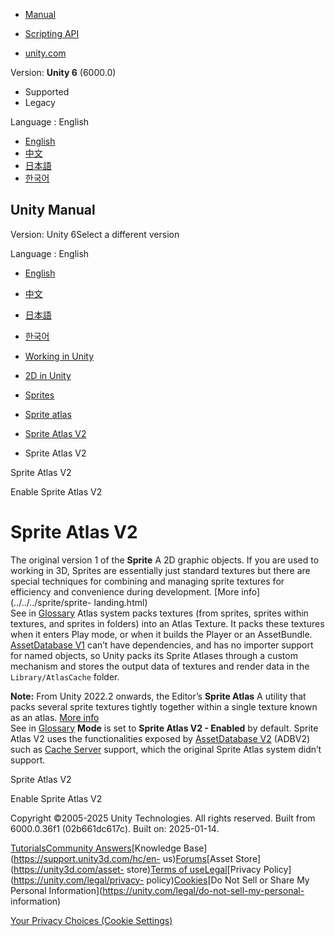 [](https://docs.unity3d.com)

  * [Manual](../Manual/index.html)
  * [Scripting API](../ScriptReference/index.html)

  * [unity.com](https://unity.com/)

Version: **Unity 6** (6000.0)

  * Supported
  * Legacy

Language : English

  * [English](/Manual/sprite/atlas/v2/sprite-atlas-v2.html)
  * [中文](/cn/current/Manual/sprite/atlas/v2/sprite-atlas-v2.html)
  * [日本語](/ja/current/Manual/sprite/atlas/v2/sprite-atlas-v2.html)
  * [한국어](/kr/current/Manual/sprite/atlas/v2/sprite-atlas-v2.html)

[](https://docs.unity3d.com)

## Unity Manual

Version: Unity 6Select a different version

Language : English

  * [English](/Manual/sprite/atlas/v2/sprite-atlas-v2.html)
  * [中文](/cn/current/Manual/sprite/atlas/v2/sprite-atlas-v2.html)
  * [日本語](/ja/current/Manual/sprite/atlas/v2/sprite-atlas-v2.html)
  * [한국어](/kr/current/Manual/sprite/atlas/v2/sprite-atlas-v2.html)

  * [Working in Unity](../../../working-in-unity.html)
  * [2D in Unity](../../../Unity2D.html)
  * [Sprites](../../../sprite/sprite-landing.html)
  * [Sprite atlas](../../../sprite/atlas/atlas-landing.html)
  * [Sprite Atlas V2](../../../sprite/atlas/v2/v2-landing.html)
  * Sprite Atlas V2

[](../../../sprite/atlas/v2/v2-landing.html)

Sprite Atlas V2

[](../../../sprite/atlas/v2/enable-sprite-atlas-v2.html)

Enable Sprite Atlas V2

# Sprite Atlas V2

The original version 1 of the **Sprite** A 2D graphic objects. If you are used
to working in 3D, Sprites are essentially just standard textures but there are
special techniques for combining and managing sprite textures for efficiency
and convenience during development. [More info](../../../sprite/sprite-
landing.html)  
See in [Glossary](../../../Glossary.html#Sprite) Atlas system packs textures
(from sprites, sprites within textures, and sprites in folders) into an Atlas
Texture. It packs these textures when it enters Play mode, or when it builds
the Player or an AssetBundle. [AssetDatabase V1](../../../AssetDatabase.html)
can’t have dependencies, and has no importer support for named objects, so
Unity packs its Sprite Atlases through a custom mechanism and stores the
output data of textures and render data in the `Library/AtlasCache` folder.

**Note:** From Unity 2022.2 onwards, the Editor’s **Sprite Atlas** A utility
that packs several sprite textures tightly together within a single texture
known as an atlas. [More info](../../../sprite/atlas/v2/v2-landing.html)  
See in [Glossary](../../../Glossary.html#SpriteAtlas) **Mode** is set to
**Sprite Atlas V2 - Enabled** by default. Sprite Atlas V2 uses the
functionalities exposed by [AssetDatabase
V2](https://docs.unity3d.com/2019.3/Documentation/Manual/AssetDatabase.html)
(ADBV2) such as [Cache Server](../../../UnityAccelerator.html) support, which
the original Sprite Atlas system didn’t support.

[](../../../sprite/atlas/v2/v2-landing.html)

Sprite Atlas V2

[](../../../sprite/atlas/v2/enable-sprite-atlas-v2.html)

Enable Sprite Atlas V2

Copyright ©2005-2025 Unity Technologies. All rights reserved. Built from
6000.0.36f1 (02b661dc617c). Built on: 2025-01-14.

[Tutorials](https://learn.unity.com/)[Community
Answers](https://answers.unity3d.com)[Knowledge
Base](https://support.unity3d.com/hc/en-
us)[Forums](https://forum.unity3d.com)[Asset Store](https://unity3d.com/asset-
store)[Terms of
use](https://docs.unity3d.com/Manual/TermsOfUse.html)[Legal](https://unity.com/legal)[Privacy
Policy](https://unity.com/legal/privacy-
policy)[Cookies](https://unity.com/legal/cookie-policy)[Do Not Sell or Share
My Personal Information](https://unity.com/legal/do-not-sell-my-personal-
information)

[Your Privacy Choices (Cookie Settings)](javascript:void\(0\);)

